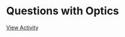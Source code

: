 # Questions with Optics

[View Activity](https://sites.research.google/datacardsplaybook/activities/questions-optics)
